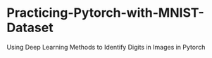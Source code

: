 # Practicing-Pytorch-with-MNIST-Dataset
Using Deep Learning Methods to Identify Digits in Images in Pytorch
